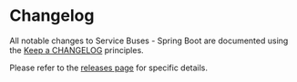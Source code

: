 # Changelog

All notable changes to Service Buses - Spring Boot are documented using the [Keep a CHANGELOG](http://keepachangelog.com/) principles.

Please refer to the [releases page](https://github.com/MontealegreLuis/services-buses-spring-boot/releases) for specific details.
